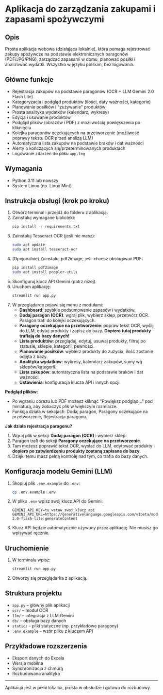 # Aplikacja do zarządzania zakupami i zapasami spożywczymi

## Opis
Prosta aplikacja webowa (działająca lokalnie), która pomaga rejestrować zakupy spożywcze na podstawie elektronicznych paragonów (PDF/JPG/PNG), zarządzać zapasami w domu, planować posiłki i analizować wydatki. Wszystko w języku polskim, bez logowania.

## Główne funkcje
- Rejestracja zakupów na podstawie paragonów (OCR + LLM Gemini 2.0 Flash Lite)
- Kategoryzacja i podgląd produktów (ilości, daty ważności, kategorie)
- Planowanie posiłków i "zużywanie" produktów
- Prosta analityka wydatków (kalendarz, wykresy)
- Edycja i usuwanie produktów
- Podgląd plików (obrazów i PDF) z możliwością powiększenia po kliknięciu
- Kolejka paragonów oczekujących na przetworzenie (możliwość poprawy tekstu OCR przed analizą LLM)
- Automatyczna lista zakupów na podstawie braków i dat ważności
- Alerty o kończących się/przeterminowanych produktach
- Logowanie zdarzeń do pliku `app.log`

## Wymagania
- Python 3.11 lub nowszy
- System Linux (np. Linux Mint)

## Instrukcja obsługi (krok po kroku)
1. Otwórz terminal i przejdź do folderu z aplikacją.
2. Zainstaluj wymagane biblioteki:
   ```bash
   pip install -r requirements.txt
   ```
3. Zainstaluj Tesseract OCR (jeśli nie masz):
   ```bash
   sudo apt update
   sudo apt install tesseract-ocr
   ```
4. (Opcjonalnie) Zainstaluj pdf2image, jeśli chcesz obsługiwać PDF:
   ```bash
   pip install pdf2image
   sudo apt install poppler-utils
   ```
5. Skonfiguruj klucz API Gemini (patrz niżej).
6. Uruchom aplikację:
   ```bash
   streamlit run app.py
   ```
7. W przeglądarce pojawi się menu z modułami:
   - **Dashboard**: szybkie podsumowanie zapasów i wydatków.
   - **Dodaj paragon (OCR)**: wgraj plik, wybierz sklep, przetwórz OCR. Paragon trafi do kolejki oczekujących.
   - **Paragony oczekujące na przetworzenie**: popraw tekst OCR, wyślij do LLM, edytuj produkty i zapisz do bazy. **Dopiero tutaj produkty trafiają do bazy danych!**
   - **Lista produktów**: przeglądaj, edytuj, usuwaj produkty, filtruj po statusie, sklepie, kategorii, pewności.
   - **Planowanie posiłków**: wybierz produkty do zużycia, ilość zostanie odjęta z bazy.
   - **Analityka wydatków**: wykresy, kalendarz zakupów, sumy wg sklepów/kategorii.
   - **Lista zakupów**: automatyczna lista na podstawie braków i dat ważności.
   - **Ustawienia**: konfiguracja klucza API i innych opcji.

**Podgląd plików:**
- Po wgraniu obrazu lub PDF możesz kliknąć "Powiększ podgląd..." pod miniaturą, aby zobaczyć plik w większym rozmiarze.
- Funkcja działa w sekcjach: Dodaj paragon, Paragony oczekujące na przetworzenie, Rejestracja paragonu.

**Jak działa rejestracja paragonu?**
1. Wgraj plik w sekcji **Dodaj paragon (OCR)** i wybierz sklep.
2. Paragon trafi do sekcji **Paragony oczekujące na przetworzenie**.
3. Tam możesz poprawić tekst OCR, wysłać do LLM, edytować produkty i **dopiero po zatwierdzeniu produkty zostaną zapisane do bazy**.
4. Dzięki temu masz pełną kontrolę nad tym, co trafia do bazy danych.

## Konfiguracja modelu Gemini (LLM)
1. Skopiuj plik `.env.example` do `.env`:
   ```bash
   cp .env.example .env
   ```
2. W pliku `.env` wpisz swój klucz API do Gemini:
   ```env
   GEMINI_API_KEY=tu_wstaw_swoj_klucz_api
   GEMINI_API_URL=https://generativelanguage.googleapis.com/v1beta/models/gemini-2.0-flash-lite:generateContent
   ```
3. Klucz API będzie automatycznie używany przez aplikację. Nie musisz go wpisywać ręcznie.

## Uruchomienie
1. W terminalu wpisz:
   ```bash
   streamlit run app.py
   ```
2. Otworzy się przeglądarka z aplikacją.

## Struktura projektu
- `app.py` – główny plik aplikacji
- `ocr/` – moduł OCR
- `llm/` – integracja z LLM Gemini
- `db/` – obsługa bazy danych
- `static/` – pliki statyczne (np. przykładowe paragony)
- `.env.example` – wzór pliku z kluczem API

## Przykładowe rozszerzenia
- Eksport danych do Excela
- Wersja mobilna
- Synchronizacja z chmurą
- Rozbudowana analityka

---

Aplikacja jest w pełni lokalna, prosta w obsłudze i gotowa do rozbudowy. 